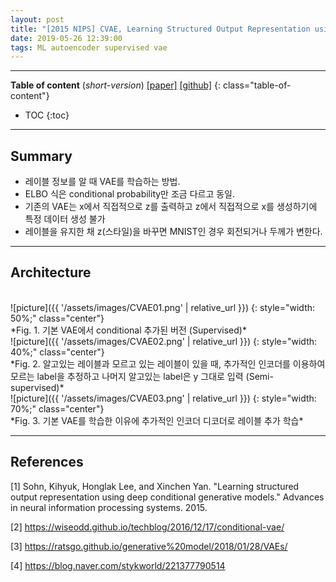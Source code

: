 ```yaml
---
layout: post
title: "[2015 NIPS] CVAE, Learning Structured Output Representation using Deep Conditional Generative Models"
date: 2019-05-26 12:39:00
tags: ML autoencoder supervised vae
---
```


<!--more-->

---

**Table of content** (*short-version*)
[[paper]](https://papers.nips.cc/paper/5775-learning-structured-output-representation-using-deep-conditional-generative-models.pdf) [[github]](https://github.com/timbmg/VAE-CVAE-MNIST)
{: class="table-of-content"}
* TOC
{:toc}

---

## Summary

- 레이블 정보를 알 때 VAE를 학습하는 방법.
- ELBO 식은 conditional probability만 조금 다르고 동일.
- 기존의 VAE는 x에서 직접적으로 z를 출력하고 z에서 직접적으로 x를 생성하기에 특정 데이터 생성 불가
- 레이블을 유지한 채 z(스타일)을 바꾸면 MNIST인 경우 회전되거나 두께가 변한다.

---

## Architecture



<br/>
![picture]({{ '/assets/images/CVAE01.png' | relative_url }})
{: style="width: 50%;" class="center"} <br/>
*Fig. 1. 기본 VAE에서 conditional 추가된 버전 (Supervised)*

<br/>
![picture]({{ '/assets/images/CVAE02.png' | relative_url }})
{: style="width: 40%;" class="center"} <br/>
*Fig. 2. 알고있는 레이블과 모르고 있는 레이블이 있을 때, 추가적인 인코더를 이용하여 모르는 label을 추정하고 나머지 알고있는 label은 y 그대로 입력 (Semi-supervised)*

<br/>
![picture]({{ '/assets/images/CVAE03.png' | relative_url }})
{: style="width: 70%;" class="center"} <br/>
*Fig. 3. 기본 VAE를 학습한 이유에 추가적인 인코더 디코더로 레이블 추가 학습*




---

## References

[1] Sohn, Kihyuk, Honglak Lee, and Xinchen Yan. "Learning structured output representation using deep conditional generative models." Advances in neural information processing systems. 2015.

[2] https://wiseodd.github.io/techblog/2016/12/17/conditional-vae/

[3] https://ratsgo.github.io/generative%20model/2018/01/28/VAEs/

[4] https://blog.naver.com/stykworld/221377790514
